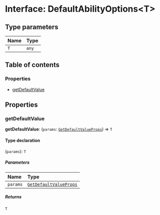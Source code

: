 # Interface: DefaultAbilityOptions\<T>

## Type parameters

| Name | Type |
| :------ | :------ |
| `T` | `any` |

## Table of contents

### Properties

* [getDefaultValue](/auto-docs/form-core/interfaces/DefaultAbilityOptions.md#getdefaultvalue)

## Properties

### getDefaultValue

**getDefaultValue**: (`params`: [`GetDefaultValueProps`](/auto-docs/form-core/interfaces/GetDefaultValueProps.md)) => `T`

#### Type declaration

(`params`): `T`

##### Parameters

| Name | Type |
| :------ | :------ |
| `params` | [`GetDefaultValueProps`](/auto-docs/form-core/interfaces/GetDefaultValueProps.md) |

##### Returns

`T`
